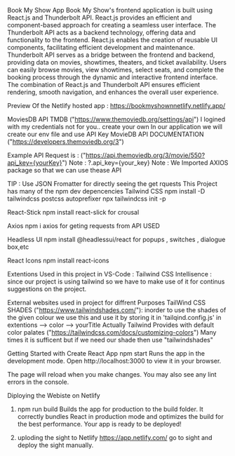 Book My Show App
Book My Show's frontend application is built using React.js and Thunderbolt API. React.js provides an efficient and component-based approach for creating a seamless user interface. The Thunderbolt API acts as a backend technology, offering data and functionality to the frontend. React.js enables the creation of reusable UI components, facilitating efficient development and maintenance. Thunderbolt API serves as a bridge between the frontend and backend, providing data on movies, showtimes, theaters, and ticket availability. Users can easily browse movies, view showtimes, select seats, and complete the booking process through the dynamic and interactive frontend interface. The combination of React.js and Thunderbolt API ensures efficient rendering, smooth navigation, and enhances the overall user experience.

Preview Of the Netlify hosted app : https://bookmyshownnetlify.netlify.app/

MoviesDB API TMDB ("https://www.themoviedb.org/settings/api")
I logined with my credentials not for you.. create your own
In our application we will create our env file and use API Key MovieDB API DOCUMENTATION ("https://developers.themoviedb.org/3")

Example API Request is : ("https://api.themoviedb.org/3/movie/550?api_key={yourKey}") Note : ?.api_key={your_key} Note : We Imported AXIOS package so that we can use thease API

TIP : Use JSON Fromatter for directly seeing the get rquests
This Project has many of the npm dev depencencies
Tailwind CSS
npm install -D tailwindcss postcss autoprefixer npx tailwindcss init -p

React-Stick
npm install react-slick for crousal

Axios
npm i axios for geting requests from API USED

Headless UI
npm install @headlessui/react for popups , switches , dialogue box,etc

React Icons
npm install react-icons

Extentions Used in this project in VS-Code :
Tailwind CSS Intellisence :
since our project is using tailwind so we have to make use of it for continus suggestions on the project.

External websites used in project for diffrent Purposes
TailWind CSS SHADES ("https://www.tailwindshades.com/"):
inorder to use the shades of the given colour we use this and use it by storing it in 'tailqind.config.js' in extentions --> color --> yourTitle Actually Tailwind Provides with default color palates ("https://tailwindcss.com/docs/customizing-colors") Many times it is sufficent but if we need our shade then use "tailwindshades"

Getting Started with Create React App
npm start
Runs the app in the development mode.
Open http://localhost:3000 to view it in your browser.

The page will reload when you make changes.
You may also see any lint errors in the console.

Diploying the Webiste on Netlify
1. npm run build
Builds the app for production to the build folder.
It correctly bundles React in production mode and optimizes the build for the best performance. Your app is ready to be deployed!

2. uploding the sight to Netlify
https://app.netlify.com/ go to sight and deploy the sight manually.